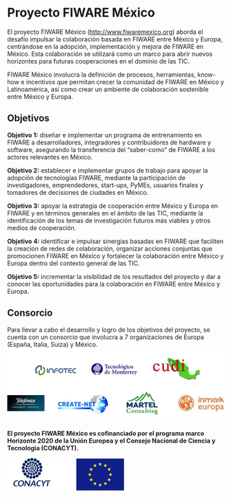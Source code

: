 # Proyecto FIWARE México
El proyecto FIWARE México (<http://www.fiwaremexico.org>) aborda el desafío impulsar la colaboración basada en FIWARE entre México y Europa, centrándose en la adopción, implementación y mejora de FIWARE en México. Esta colaboración se utilizará como un marco para abrir nuevos horizontes para futuras cooperaciones en el dominio de las TIC.

FIWARE México involucra la definición de procesos, herramientas, know-how e incentivos que permitan crecer la comunidad de FIWARE en México y Latinoamérica,  así como crear un ambiente de colaboración sostenible entre México y Europa.



## Objetivos
**Objetivo 1:** diseñar e implementar un programa de entrenamiento en FIWARE a desarrolladores, integradores y contribuidores de hardware y software, asegurando la transferencia del “saber-como” de FIWARE a los actores relevantes en México. 

**Objetivo 2:** establecer e implementar grupos de trabajo para apoyar la adopción de tecnologías FIWARE, mediante la participación de investigadores, emprendedores, start-ups, PyMEs, usuarios finales y tomadores de decisiones de ciudades en México. 

**Objetivo 3:** apoyar la estrategia de cooperación entre México y Europa en FIWARE y en términos generales en el ámbito de las TIC, mediante la identificación de los temas de investigación futuros más viables y otros medios de cooperación. 

**Objetivo 4:** identificar e impulsar sinergias basadas en FIWARE que faciliten la creación de redes de colaboración, organizar acciones conjuntas que promocionen FIWARE en México y fortalecer la colaboración entre México y Europa dentro del contexto general de las TIC.

**Objetivo 5:** incrementar la visibilidad de los resultados del proyecto y dar a conocer las oportunidades para la colaboración en FIWARE entre México y Europa.  


## Consorcio
Para llevar a cabo el desarrollo y logro de los objetivos del proyecto, se cuenta con un consorcio que involucra a 7 organizaciones de Europa (España, Italia, Suiza) y México. 
  ![partners](./images//partners.jpg)

##  
**El proyecto FIWARE México es cofinanciado por el programa marco Horizonte 2020 de la Unión Europea y el Consejo Nacional de Ciencia y Tecnologia (CONACYT).**

  ![financiamiento](./images//conacyt-eu.jpg)

